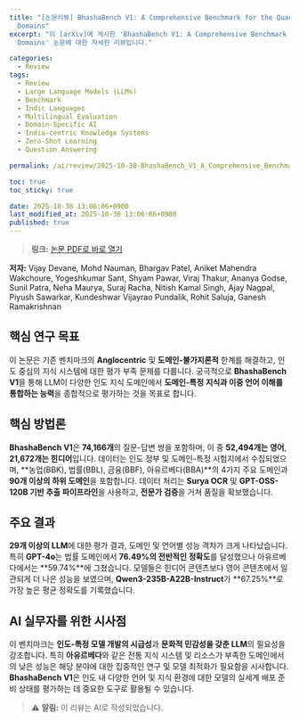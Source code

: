 ```yaml
---
title: "[논문리뷰] BhashaBench V1: A Comprehensive Benchmark for the Quadrant of Indic
  Domains"
excerpt: "이 [arXiv]에 게시한 'BhashaBench V1: A Comprehensive Benchmark for the Quadrant of Indic
  Domains' 논문에 대한 자세한 리뷰입니다."

categories:
  - Review
tags:
  - Review
  - Large Language Models (LLMs)
  - Benchmark
  - Indic Languages
  - Multilingual Evaluation
  - Domain-Specific AI
  - India-centric Knowledge Systems
  - Zero-Shot Learning
  - Question Answering

permalink: /ai/review/2025-10-30-BhashaBench_V1_A_Comprehensive_Benchmark_for_the_Quadrant_of_Indic_Domains/

toc: true
toc_sticky: true

date: 2025-10-30 13:06:06+0900
last_modified_at: 2025-10-30 13:06:06+0900
published: true
---
```

> **링크:** [논문 PDF로 바로 열기](https://arxiv.org/abs/2510.25409)

**저자:** Vijay Devane, Mohd Nauman, Bhargav Patel, Aniket Mahendra Wakchoure, Yogeshkumar Sant, Shyam Pawar, Viraj Thakur, Ananya Godse, Sunil Patra, Neha Maurya, Suraj Racha, Nitish Kamal Singh, Ajay Nagpal, Piyush Sawarkar, Kundeshwar Vijayrao Pundalik, Rohit Saluja, Ganesh Ramakrishnan



## 핵심 연구 목표
이 논문은 기존 벤치마크의 **Anglocentric** 및 **도메인-불가지론적** 한계를 해결하고, 인도 중심의 지식 시스템에 대한 평가 부족 문제를 다룹니다. 궁극적으로 **BhashaBench V1**을 통해 LLM이 다양한 인도 지식 도메인에서 **도메인-특정 지식과 이중 언어 이해를 통합하는 능력**을 종합적으로 평가하는 것을 목표로 합니다.

## 핵심 방법론
**BhashaBench V1**은 **74,166개**의 질문-답변 쌍을 포함하며, 이 중 **52,494개는 영어**, **21,672개는 힌디어**입니다. 데이터는 인도 정부 및 도메인-특정 시험지에서 수집되었으며, **농업(BBK), 법률(BBL), 금융(BBF), 아유르베다(BBA)**의 4가지 주요 도메인과 **90개 이상의 하위 도메인**을 포함합니다. 데이터 처리는 **Surya OCR** 및 **GPT-OSS-120B 기반 추출 파이프라인**을 사용하고, **전문가 검증**을 거쳐 품질을 확보했습니다.

## 주요 결과
**29개 이상의 LLM**에 대한 평가 결과, 도메인 및 언어별 성능 격차가 크게 나타났습니다. 특히 **GPT-4o**는 법률 도메인에서 **76.49%의 전반적인 정확도**를 달성했으나 아유르베다에서는 **59.74%**에 그쳤습니다. 모델들은 힌디어 콘텐츠보다 영어 콘텐츠에서 일관되게 더 나은 성능을 보였으며, **Qwen3-235B-A22B-Instruct**가 **67.25%**로 가장 높은 평균 정확도를 기록했습니다.

## AI 실무자를 위한 시사점
이 벤치마크는 **인도-특정 모델 개발의 시급성**과 **문화적 민감성을 갖춘 LLM**의 필요성을 강조합니다. 특히 **아유르베다**와 같은 전통 지식 시스템 및 리소스가 부족한 도메인에서의 낮은 성능은 해당 분야에 대한 집중적인 연구 및 모델 최적화가 필요함을 시사합니다. **BhashaBench V1**은 인도 내 다양한 언어 및 지식 환경에 대한 모델의 실세계 배포 준비 상태를 평가하는 데 중요한 도구로 활용될 수 있습니다.

> ⚠️ **알림:** 이 리뷰는 AI로 작성되었습니다.